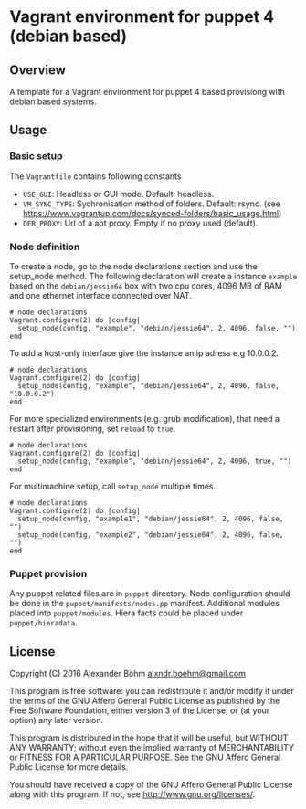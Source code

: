 # Vagrant environment for puppet 4 (debian based)

## Overview

A template for a Vagrant environment for puppet 4 based provisiong with debian
based systems.

## Usage

### Basic setup

The `Vagrantfile` contains following constants

* `USE_GUI`: Headless or GUI mode. Default: headless. 
* `VM_SYNC_TYPE`: Sychronisation method of folders. Default: rsync. (see
   https://www.vagrantup.com/docs/synced-folders/basic_usage.html)
* `DEB_PROXY`: Url of a apt proxy. Empty if no proxy used (default).

### Node definition

To create a node, go to the node declarations section and use the setup_node
method. The following declaration will create a instance `example` based on the
`debian/jessie64` box with two cpu cores, 4096 MB of RAM and one ethernet
interface connected over NAT.

~~~
# node declarations
Vagrant.configure(2) do |config|
  setup_node(config, "example", "debian/jessie64", 2, 4096, false, "")
end
~~~

To add a host-only interface give the instance an ip adress e.g 10.0.0.2.

~~~
# node declarations
Vagrant.configure(2) do |config|
  setup_node(config, "example", "debian/jessie64", 2, 4096, false, "10.0.0.2")
end
~~~

For more specialized environments (e.g. grub modification), that need a
restart after provisioning, set `reload` to `true`.

~~~
# node declarations
Vagrant.configure(2) do |config|
  setup_node(config, "example", "debian/jessie64", 2, 4096, true, "")
end
~~~

For multimachine setup, call `setup_node` multiple times.

~~~
# node declarations
Vagrant.configure(2) do |config|
  setup_node(config, "example1", "debian/jessie64", 2, 4096, false, "")
  setup_node(config, "example2", "debian/jessie64", 2, 4096, false, "")
end
~~~

### Puppet provision

Any puppet related files are in `puppet` directory. Node configuration should
be done in the `puppet/manifests/nodes.pp` manifest. Additional modules placed
into `puppet/modules`. Hiera facts could be placed under `puppet/hieradata`.

## License

Copyright (C) 2016 Alexander Böhm <alxndr.boehm@gmail.com> 

This program is free software: you can redistribute it and/or modify
it under the terms of the GNU Affero General Public License as
published by the Free Software Foundation, either version 3 of the
License, or (at your option) any later version.

This program is distributed in the hope that it will be useful,
but WITHOUT ANY WARRANTY; without even the implied warranty of
MERCHANTABILITY or FITNESS FOR A PARTICULAR PURPOSE.  See the
GNU Affero General Public License for more details.

You should have received a copy of the GNU Affero General Public License
along with this program.  If not, see <http://www.gnu.org/licenses/>.

